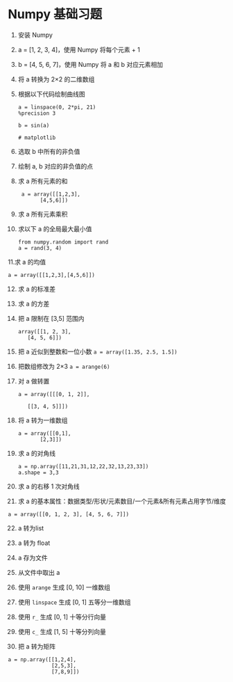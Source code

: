 # Numpy 基础习题

1. 安装 Numpy
2. a = [1, 2, 3, 4]，使用 Numpy 将每个元素 + 1
3. b = [4, 5, 6, 7]，使用 Numpy 将 a 和 b 对应元素相加
4. 将 a 转换为 2×2 的二维数组
5. 根据以下代码绘制曲线图

    ```
    a = linspace(0, 2*pi, 21)
    %precision 3

    b = sin(a)
    
    # matplotlib
    ```

6. 选取 b 中所有的非负值
7. 绘制 a, b 对应的非负值的点
8. 求 a 所有元素的和
    ```
     a = array([[1,2,3], 
           [4,5,6]])
    ```
9. 求 a 所有元素乘积
10. 求以下 a 的全局最大最小值
    ```
    from numpy.random import rand
    a = rand(3, 4)
    ```
    
11.求 a 的均值

`a = array([[1,2,3],[4,5,6]])`

12. 求 a 的标准差
13. 求 a 的方差
14. 把 a 限制在 [3,5] 范围内
    ```
    array([[1, 2, 3],
       [4, 5, 6]])
    ```
15. 把 a 近似到整数和一位小数
`a = array([1.35, 2.5, 1.5])`

16. 把数组修改为 2×3
`a = arange(6)`

17. 对 a 做转置

    ```
    a = array([[[0, 1, 2]],

       [[3, 4, 5]]])
    ```
    
18. 将 a 转为一维数组

    ```
    a = array([[0,1],
           [2,3]])
    ```
    
19. 求 a 的对角线

    ```
    a = np.array([11,21,31,12,22,32,13,23,33])
    a.shape = 3,3
    ```
    
20. 求 a 的右移 1 次对角线

21. 求 a 的基本属性：数据类型/形状/元素数目/一个元素&所有元素占用字节/维度

`a = array([[0, 1, 2, 3], [4, 5, 6, 7]])`

22. a 转为list

23. a 转为 float

24. a 存为文件

25. 从文件中取出 a

26. 使用 `arange` 生成 [0, 10] 一维数组

27. 使用 `linspace` 生成 [0, 1] 五等分一维数组

28. 使用 `r_` 生成 [0, 1] 十等分行向量

29. 使用 `c_` 生成 [1, 5] 十等分列向量

30. 把 a 转为矩阵

```
a = np.array([[1,2,4],
              [2,5,3], 
              [7,8,9]])
```
